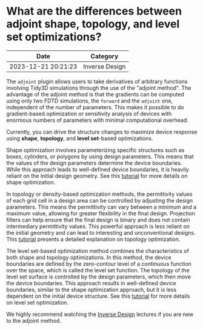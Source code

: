 # What are the differences between adjoint shape, topology, and level set optimizations?

| Date       | Category    |
|------------|-------------|
| 2023-12-21 20:21:23 | Inverse Design |


The <code>adjoint</code> plugin allows users to take derivatives of arbitrary functions involving Tidy3D simulations through the use of the "adjoint method". The advantage of the adjoint method is that the gradients can be computed using only two FDTD simulations, the <code>forward</code> and the <code>adjoint</code> one, independent of the number of parameters. This makes it possible to do gradient-based optimization or sensitivity analysis of devices with enormous numbers of parameters with minimal computational overhead.

 

Currently, you can drive the structure changes to maximize device response using <strong>shape</strong>, <strong>topology</strong>, and <strong>level set</strong>-based optimizations.

 

Shape optimization involves parameterizing specific structures such as boxes, cylinders, or polygons by using design parameters. This means that the values of the design parameters determine the device boundaries. While this approach leads to well-defined device boundaries, it is heavily reliant on the initial design geometry. See this <a href="https://www.flexcompute.com/tidy3d/examples/notebooks/AdjointPlugin5BoundaryGradients/">tutorial</a> for more details on shape optimization.

 

In topology or density-based optimization methods, the permittivity values of each grid cell in a design area can be controlled by adjusting the design parameters. This means the permittivity can vary between a minimum and a maximum value, allowing for greater flexibility in the final design. Projection filters can help ensure that the final design is binary and does not contain intermediary permittivity values. This powerful approach is less reliant on the initial geometry and can lead to interesting and unconventional designs. This <a href="https://www.flexcompute.com/tidy3d/examples/notebooks/AdjointPlugin6GratingCoupler/">tutorial</a> presents a detailed explanation on topology optimization.

 

The level set-based optimization method combines the characteristics of both shape and topology optimizations. In this method, the device boundaries are defined by the zero-contour level of a continuous function over the space, which is called the level set function. The topology of the level set surface is controlled by the design parameters, which then move the device boundaries. This approach results in well-defined device boundaries, similar to the shape optimization approach, but it is less dependent on the initial device structure. See this <a href="https://www.flexcompute.com/tidy3d/examples/notebooks/AdjointPlugin10YBranchLevelSet/">tutorial</a> for more details on level set optimization.

 

We highly recommend watching the <a href="https://www.flexcompute.com/tidy3d/learning-center/inverse-design/">Inverse Design</a> lectures if you are new to the adjoint method.